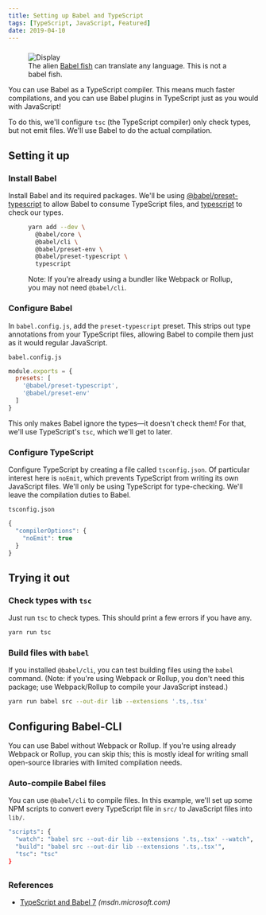 ```yaml
---
title: Setting up Babel and TypeScript
tags: [TypeScript, JavaScript, Featured]
date: 2019-04-10
---
```


###

<!-- {.-literate-style} -->

<figure class='-no-pad'>
<img src='https://source.unsplash.com/CNmvgopt0L8/600x300' alt='Display'>
<figcaption>The alien <a href='https://en.m.wikipedia.org/wiki/Babel_fish'>Babel fish</a> can translate any language. This is not a babel fish.</figcaption>
</figure>

You can use Babel as a TypeScript compiler. This means much faster compilations, and you can use Babel plugins in TypeScript just as you would with JavaScript!

To do this, we'll configure `tsc` (the TypeScript compiler) only check types, but not emit files. We'll use Babel to do the actual compilation.

## Setting it up

### Install Babel

<!-- {.-literate-style} -->

Install Babel and its required packages. We'll be using [@babel/preset-typescript] to allow Babel to consume TypeScript files, and [typescript] to check our types.

[@babel/preset-typescript]: https://yarn.pm/@babel/preset-typescript
[typescript]: https://yarn.pm/typescript

<figure>

```sh
yarn add --dev \
  @babel/core \
  @babel/cli \
  @babel/preset-env \
  @babel/preset-typescript \
  typescript
```

<figcaption>Note: If you're already using a bundler like Webpack or Rollup, you may not need <code>@babel/cli</code>.</figcaption>
</figure>

### Configure Babel

<!-- {.-literate-style} -->

In `babel.config.js`, add the `preset-typescript` preset. This strips out type annotations from your TypeScript files, allowing Babel to compile them just as it would regular JavaScript.

```
babel.config.js
```

<!-- prettier-ignore -->
```javascript
module.exports = {
  presets: [
    '@babel/preset-typescript',
    '@babel/preset-env'
  ]
}
```

This only makes Babel ignore the types&mdash;it doesn't check them! For that, we'll use TypeScript's `tsc`, which we'll get to later.

### Configure TypeScript

<!-- {.-literate-style} -->

Configure TypeScript by creating a file called `tsconfig.json`. Of particular interest here is `noEmit`, which prevents TypeScript from writing its own JavaScript files. We'll only be using TypeScript for type-checking. We'll leave the compilation duties to Babel.

```
tsconfig.json
```

```javascript
{
  "compilerOptions": {
    "noEmit": true
  }
}
```

## Trying it out

### Check types with `tsc`

<!-- {.-literate-style} -->

Just run `tsc` to check types. This should print a few errors if you have any.

```sh
yarn run tsc
```

### Build files with `babel`

<!-- {.-literate-style} -->

If you installed `@babel/cli`, you can test building files using the `babel` command. (Note: if you're using Webpack or Rollup, you don't need this package; use Webpack/Rollup to compile your JavaScript instead.)

```sh
yarn run babel src --out-dir lib --extensions '.ts,.tsx'
```

## Configuring Babel-CLI

You can use Babel without Webpack or Rollup. If you're using already Webpack or Rollup, you can skip this; this is mostly ideal for writing small open-source libraries with limited compilation needs.

### Auto-compile Babel files

You can use `@babel/cli` to compile files. In this example, we'll set up some NPM scripts to convert every TypeScript file in `src/` to JavaScript files into `lib/`.

```sh
"scripts": {
  "watch": "babel src --out-dir lib --extensions '.ts,.tsx' --watch",
  "build": "babel src --out-dir lib --extensions '.ts,.tsx'",
  "tsc": "tsc"
}
```

##

### References

- [TypeScript and Babel 7](https://blogs.msdn.microsoft.com/typescript/2018/08/27/typescript-and-babel-7/) _(msdn.microsoft.com)_
